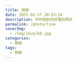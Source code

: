 ```yaml
---
title: 相册
date: 2025-02-17 20:53:24
description: 平时拍到的好看的照片
permalink: /photo/live
coverImg:
  - /img/ikun/k6.jpg
categories:
  - 相册
tags:
  - 相册
---
```


